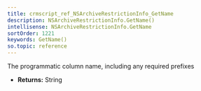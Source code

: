 ```yaml
---
title: crmscript_ref_NSArchiveRestrictionInfo_GetName
description: NSArchiveRestrictionInfo.GetName()
intellisense: NSArchiveRestrictionInfo.GetName
sortOrder: 1221
keywords: GetName()
so.topic: reference
---
```



The programmatic column name, including any required prefixes



* **Returns:** String


